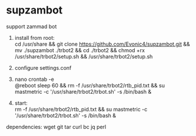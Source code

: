 # supzambot
support zammad bot  
  
1. install from root:  
cd /usr/share && git clone https://github.com/Evonic4/supzambot.git && mv ./supzambot ./trbot2 && cd ./trbot2 && chmod +rx /usr/share/trbot2/setup.sh && /usr/share/trbot2/setup.sh  
  
2. configure settings.conf  
  
3. nano crontab -e  
@reboot sleep 60 && rm -f /usr/share/trbot2/rtb_pid.txt && su mastmetric -c '/usr/share/trbot2/trbot.sh' -s /bin/bash &  
  
4. start:  
rm -f /usr/share/trbot2/rtb_pid.txt && su mastmetric -c '/usr/share/trbot2/trbot.sh' -s /bin/bash &  
  
  
dependencies: wget git tar curl bc jq perl  
  